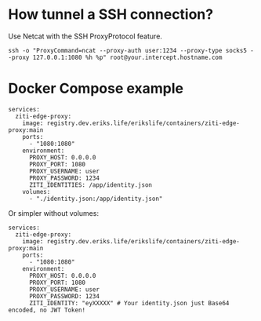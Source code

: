 # How tunnel a SSH connection?
Use Netcat with the SSH ProxyProtocol feature.
```
ssh -o "ProxyCommand=ncat --proxy-auth user:1234 --proxy-type socks5 --proxy 127.0.0.1:1080 %h %p" root@your.intercept.hostname.com
```


# Docker Compose example
```
services:
  ziti-edge-proxy:
    image: registry.dev.eriks.life/erikslife/containers/ziti-edge-proxy:main
    ports:
      - "1080:1080"
    environment:
      PROXY_HOST: 0.0.0.0
      PROXY_PORT: 1080
      PROXY_USERNAME: user
      PROXY_PASSWORD: 1234
      ZITI_IDENTITIES: /app/identity.json
    volumes:
      - "./identity.json:/app/identity.json"
```

Or simpler without volumes:
```
services:
  ziti-edge-proxy:
    image: registry.dev.eriks.life/erikslife/containers/ziti-edge-proxy:main
    ports:
      - "1080:1080"
    environment:
      PROXY_HOST: 0.0.0.0
      PROXY_PORT: 1080
      PROXY_USERNAME: user
      PROXY_PASSWORD: 1234
      ZITI_IDENTITY: "eyXXXXX" # Your identity.json just Base64 encoded, no JWT Token!
```